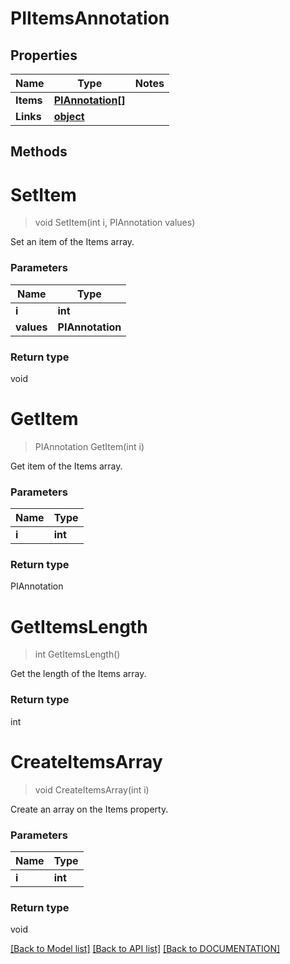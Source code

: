 # PIItemsAnnotation

## Properties
Name | Type | Notes
------------ | ------------- | -------------
**Items** | **[**PIAnnotation[]**](../Model/PIAnnotation.md)**
**Links** | **[**object**](../Model/Object.md)**

## Methods

# **SetItem**
> void SetItem(int i, PIAnnotation values)

Set an item of the Items array.

### Parameters

Name | Type
------------- | -------------
 **i** | **int**
 **values** | **PIAnnotation**

### Return type

void


# **GetItem**
> PIAnnotation GetItem(int i)

Get item of the Items array.

### Parameters

Name | Type
------------- | -------------
 **i** | **int**

### Return type

PIAnnotation


# **GetItemsLength**
> int GetItemsLength()

Get the length of the Items array.


### Return type

int


# **CreateItemsArray**
> void CreateItemsArray(int i)

Create an array on the Items property.

### Parameters

Name | Type
------------- | -------------
 **i** | **int**

### Return type

void

[[Back to Model list]](../../DOCUMENTATION.md#documentation-for-models) [[Back to API list]](../../DOCUMENTATION.md#documentation-for-api-endpoints) [[Back to DOCUMENTATION]](../../DOCUMENTATION.md)
